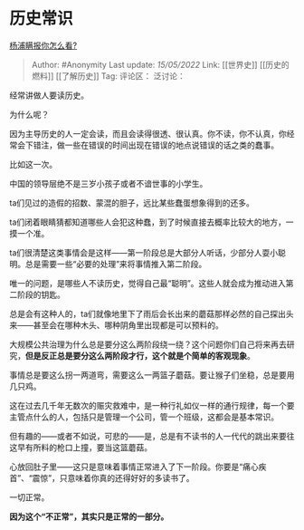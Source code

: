# 历史常识
[杨浦瞒报你怎么看?](https://www.zhihu.com/question/532561846/answer/2485447471)

> Author: #Anonymity
> Last update: *15/05/2022*
> Link: [[世界史]] [[历史的燃料]] [[了解历史]]
> Tag:
> 评论区：
> 泛讨论：

经常讲做人要读历史。

为什么呢？

因为主导历史的人一定会读，而且会读得很透、很认真。你不读，你不认真，你经常会下错注，做一些在错误的时间出现在错误的地点说错误的话之类的蠢事。

比如这一次。

中国的领导层绝不是三岁小孩子或者不谙世事的小学生。

ta们见过的造假的招数、蒙混的胆子，远比某些蠢蛋想象得到的还多。

ta们闭着眼睛猜都知道哪些人会犯这种蠢，到了时候直接去概率比较大的地方，一摸一个准。

ta们很清楚这类事情会是这样——第一阶段总是大部分人听话，少部分人耍小聪明。总是需要一些“必要的处理”来将事情推入第二阶段。

唯一的问题，是哪些人不读历史，觉得自己最“聪明”。这些人就会成为推动进入第二阶段的钥匙。

总是会有这种人的，ta们就像地里下了雨后会长出来的蘑菇那样必然的自己探出头来——甚至会在哪种木头、哪种阴角里出现都是可以预料的。

大规模公共治理为什么总是要分这么两阶段绕一绕？这个问题你们自己将来再去研究，**但是反正总是要分这么两阶段才行，这个就是个简单的客观现象**。

事情总是要这么拐一两道弯，需要这么一两篮子蘑菇。要让猴子们坐稳，总是要用几只鸡。

这在过去几千年无数次的赈灾救难中，是一种行礼如仪一样的通行规律，每一个要主管点什么的人，包括只是管理一个公司，管一个班级，这都会是基本常识。

但有趣的——或者不如说，可悲的——是，总是有不读书的人一代代的跳出来要往这早有所料的枪口上撞，要当这篮蘑菇。

心放回肚子里——这只是意味着事情正常进入了下一阶段。你要是“痛心疾首”、“震惊”，只意味着你真的还得好好的多读书了。

一切正常。

**因为这个“不正常”，其实只是正常的一部分。**
